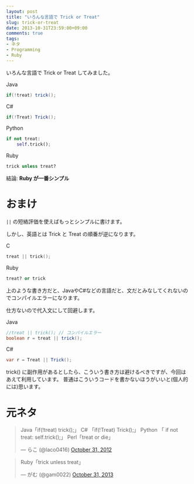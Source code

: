 ```yaml
---
layout: post
title: "いろんな言語で Trick or Treat"
slug: trick-or-treat
date: 2013-10-31T23:59:00+09:00
comments: true
tags:
- ネタ
- Programming
- Ruby
---
```


いろんな言語で Trick or Treat してみました。

Java

```java
if(!treat) trick();
```

C#

```csharp
if(!Treat) Trick();
```

Python

```python
if not treat:
    self.trick();
```

Ruby

```ruby
trick unless treat?
```

結論: **Ruby が一番シンプル**

<!--more-->


# おまけ

`||` の短絡評価を使えばもっとシンプルに書けます。

しかし、英語とは Trick と Treat の順番が逆になります。

C

```c
treat || trick();
```

Ruby

```ruby
treat? or trick
```

上のような書き方だと、JavaやC#などの言語だと、文だとみなしてくれないのでコンパイルエラーになります。

仕方ないので代入文にして回避します。

Java

```java
//treat || trick(); // コンパイルエラー
boolean r = treat || trick();
```

C#

```csharp
var r = Treat || Trick();
```


trick() に副作用があるとしたら、こういう書き方は避けるべきですが、今回はあえて利用しています。
普通はこういうコードを書かないほうがいいと(個人的には)思います。


# 元ネタ

<blockquote class="twitter-tweet"><p>Java「if(!treat) trick();」&#10; &#10;C# 「if(!Treat) Trick();」&#10; &#10;Python 「&#10;if not treat:&#10; self.trick();」&#10;&#10;Perl「treat or die」</p>&mdash; らこ (@laco0416) <a href="https://twitter.com/laco0416/statuses/263596378561855488">October 31, 2012</a></blockquote>

<blockquote class="twitter-tweet"><p>Ruby「trick unless treat」</p>&mdash; がむ (@gam0022) <a href="https://twitter.com/gam0022/statuses/395724005446930432">October 31, 2013</a></blockquote>

<script async src="//platform.twitter.com/widgets.js" charset="utf-8"></script>

